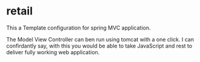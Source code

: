 # retail

This a Template configuration for spring MVC application.

The Model View Controller can ben run using tomcat with a one click.
I can confirdantly say, with this you would be able to take JavaScript and rest
to deliver fully working web application. 
